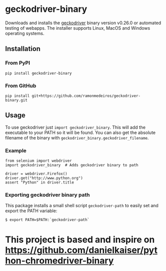 # geckodriver-binary
Downloads and installs the [geckodriver](https://github.com/mozilla/geckodriver) binary version v0.26.0 or automated testing of webapps. The installer supports Linux, MacOS and Windows operating systems.

## Installation

### From PyPI
```
pip install geckodriver-binary
```

### From GitHub
```
pip install git+https://github.com/ramonmedeiros/geckodriver-binary.git
```

## Usage
To use geckodriver just `import geckodriver_binary`. This will add the executable to your PATH so it will be found. You can also get the absolute filename of the binary with `geckodriver_binary.geckodriver_filename`.

### Example
```
from selenium import webdriver
import geckodriver_binary  # Adds geckodriver binary to path

driver = webdriver.Firefox()
driver.get("http://www.python.org")
assert "Python" in driver.title
```

### Exporting geckodriver binary path
This package installs a small shell script `geckodriver-path` to easily set and export the PATH variable:
```
$ export PATH=$PATH:`geckodriver-path`
```

# This project is based and inspire on https://github.com/danielkaiser/python-chromedriver-binary
